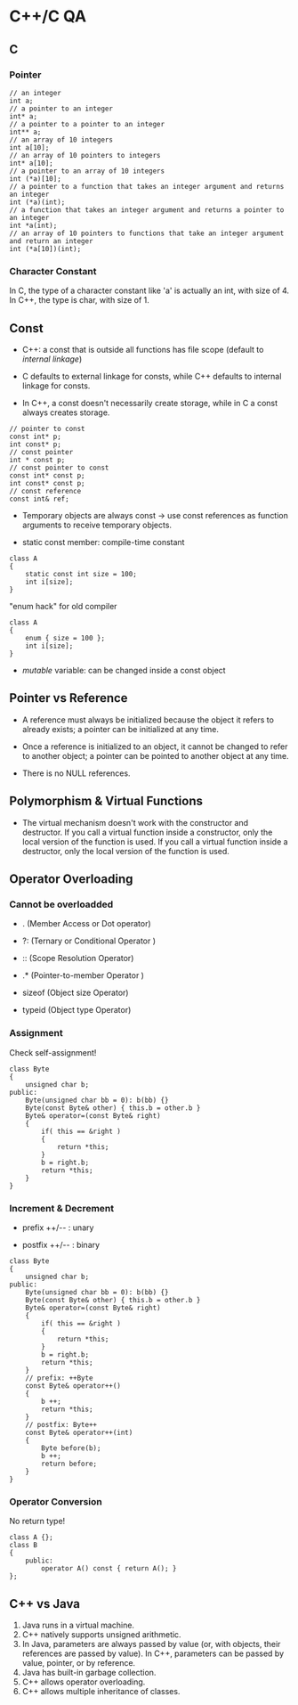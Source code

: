 # C++/C QA #

## C ##
### Pointer ###
```
// an integer
int a;
// a pointer to an integer
int* a;
// a pointer to a pointer to an integer
int** a;
// an array of 10 integers
int a[10];
// an array of 10 pointers to integers
int* a[10];
// a pointer to an array of 10 integers
int (*a)[10];
// a pointer to a function that takes an integer argument and returns an integer
int (*a)(int);
// a function that takes an integer argument and returns a pointer to an integer
int *a(int);
// an array of 10 pointers to functions that take an integer argument and return an integer
int (*a[10])(int);
```

### Character Constant ###
In C, the type of a character constant like 'a' is actually an int, with size of 4. In C++, the type is char, with size of 1. 

## Const ##
- C++: a const that is outside all functions has file scope (default to *internal linkage*)

- C defaults to external linkage for consts, while C++ defaults to internal linkage for consts.

- In C++, a const doesn't necessarily create storage, while in C a const always creates storage.

```
// pointer to const
const int* p;
int const* p;
// const pointer
int * const p;
// const pointer to const
const int* const p;
int const* const p;
// const reference
const int& ref;
```

- Temporary objects are always const -> use const references as function arguments to receive temporary objects.

- static const member: compile-time constant
```
class A
{
	static const int size = 100;
	int i[size];
}
```
"enum hack" for old compiler
```
class A
{
	enum { size = 100 };
	int i[size];
}
```

- _mutable_ variable: can be changed inside a const object

## Pointer vs Reference ##

- A reference must always be initialized because the object it refers to already exists; a pointer can be initialized at any time.

- Once a reference is initialized to an object, it cannot be changed to refer to another object; a pointer can be pointed to another object at any time.

- There is no NULL references.


## Polymorphism & Virtual Functions ##

- The virtual mechanism doesn't work with the constructor and destructor.
If you call a virtual function inside a constructor, only the local version of the function is used.
If you call a virtual function inside a destructor, only the local version of the function is used.


## Operator Overloading ##
### Cannot be overloadded ###
- . (Member Access or Dot operator)

- ?: (Ternary or Conditional Operator )

- :: (Scope Resolution Operator)

- .* (Pointer-to-member Operator )

- sizeof (Object size Operator)

- typeid (Object type Operator)

### Assignment ###
Check self-assignment!
```
class Byte
{
	unsigned char b;
public:
	Byte(unsigned char bb = 0): b(bb) {}
	Byte(const Byte& other) { this.b = other.b }
	Byte& operator=(const Byte& right)
	{
		if( this == &right )
		{
			return *this;
		}
		b = right.b;
		return *this;
	}
}
```

### Increment & Decrement ###
- prefix ++/-- : unary

- postfix ++/-- : binary
```
class Byte
{
	unsigned char b;
public:
	Byte(unsigned char bb = 0): b(bb) {}
	Byte(const Byte& other) { this.b = other.b }
	Byte& operator=(const Byte& right)
	{
		if( this == &right )
		{
			return *this;
		}
		b = right.b;
		return *this;
	}
	// prefix: ++Byte
	const Byte& operator++()
	{
		b ++;
		return *this;
	}
	// postfix: Byte++
	const Byte& operator++(int)
	{
		Byte before(b);
		b ++;
		return before;
	}
}
```

### Operator Conversion ###
No return type!
```
class A {};
class B
{
	public:
		operator A() const { return A(); }
};
```

## C++ vs Java ##
1. Java runs in a virtual machine.
2. C++ natively supports unsigned arithmetic.
3. In Java, parameters are always passed by value (or, with objects, their references are passed by value). In C++, parameters can be passed by value, pointer, or by reference.
4. Java has built-in garbage collection.
5. C++ allows operator overloading.
6. C++ allows multiple inheritance of classes.
